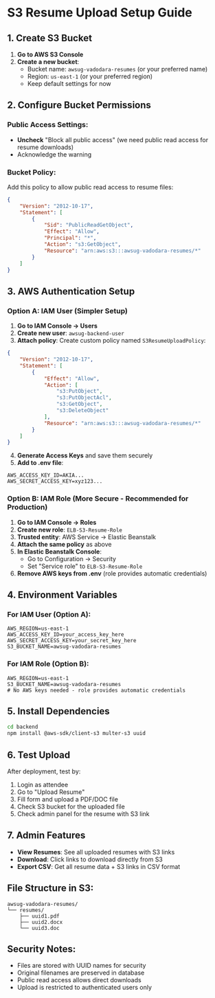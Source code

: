 # S3 Resume Upload Setup Guide

## 1. Create S3 Bucket

1. **Go to AWS S3 Console**
2. **Create a new bucket**:
   - Bucket name: `awsug-vadodara-resumes` (or your preferred name)
   - Region: `us-east-1` (or your preferred region)
   - Keep default settings for now

## 2. Configure Bucket Permissions

### Public Access Settings:
- **Uncheck** "Block all public access" (we need public read access for resume downloads)
- Acknowledge the warning

### Bucket Policy:
Add this policy to allow public read access to resume files:

```json
{
    "Version": "2012-10-17",
    "Statement": [
        {
            "Sid": "PublicReadGetObject",
            "Effect": "Allow",
            "Principal": "*",
            "Action": "s3:GetObject",
            "Resource": "arn:aws:s3:::awsug-vadodara-resumes/*"
        }
    ]
}
```

## 3. AWS Authentication Setup

### Option A: IAM User (Simpler Setup)

1. **Go to IAM Console → Users**
2. **Create new user**: `awsug-backend-user`
3. **Attach policy**: Create custom policy named `S3ResumeUploadPolicy`:

```json
{
    "Version": "2012-10-17",
    "Statement": [
        {
            "Effect": "Allow",
            "Action": [
                "s3:PutObject",
                "s3:PutObjectAcl",
                "s3:GetObject",
                "s3:DeleteObject"
            ],
            "Resource": "arn:aws:s3:::awsug-vadodara-resumes/*"
        }
    ]
}
```

4. **Generate Access Keys** and save them securely
5. **Add to .env file**:
```env
AWS_ACCESS_KEY_ID=AKIA...
AWS_SECRET_ACCESS_KEY=xyz123...
```

### Option B: IAM Role (More Secure - Recommended for Production)

1. **Go to IAM Console → Roles**
2. **Create new role**: `ELB-S3-Resume-Role`
3. **Trusted entity**: AWS Service → Elastic Beanstalk
4. **Attach the same policy** as above
5. **In Elastic Beanstalk Console**:
   - Go to Configuration → Security
   - Set "Service role" to `ELB-S3-Resume-Role`
6. **Remove AWS keys from .env** (role provides automatic credentials)

## 4. Environment Variables

### For IAM User (Option A):
```env
AWS_REGION=us-east-1
AWS_ACCESS_KEY_ID=your_access_key_here
AWS_SECRET_ACCESS_KEY=your_secret_key_here
S3_BUCKET_NAME=awsug-vadodara-resumes
```

### For IAM Role (Option B):
```env
AWS_REGION=us-east-1
S3_BUCKET_NAME=awsug-vadodara-resumes
# No AWS keys needed - role provides automatic credentials
```

## 5. Install Dependencies

```bash
cd backend
npm install @aws-sdk/client-s3 multer-s3 uuid
```

## 6. Test Upload

After deployment, test by:
1. Login as attendee
2. Go to "Upload Resume"
3. Fill form and upload a PDF/DOC file
4. Check S3 bucket for the uploaded file
5. Check admin panel for the resume with S3 link

## 7. Admin Features

- **View Resumes**: See all uploaded resumes with S3 links
- **Download**: Click links to download directly from S3
- **Export CSV**: Get all resume data + S3 links in CSV format

## File Structure in S3:
```
awsug-vadodara-resumes/
└── resumes/
    ├── uuid1.pdf
    ├── uuid2.docx
    └── uuid3.doc
```

## Security Notes:
- Files are stored with UUID names for security
- Original filenames are preserved in database
- Public read access allows direct downloads
- Upload is restricted to authenticated users only